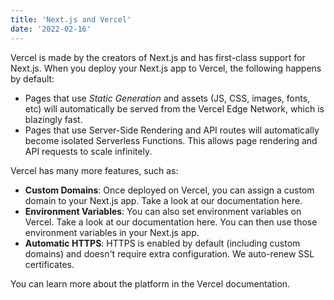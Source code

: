 ```yaml
---
title: 'Next.js and Vercel'
date: '2022-02-16'
---
```


Vercel is made by the creators of Next.js and has first-class support for Next.js. When you deploy your Next.js app to Vercel, the following happens by default:

- Pages that use _Static Generation_ and assets (JS, CSS, images, fonts, etc) will automatically be served from the Vercel Edge Network, which is blazingly fast.
- Pages that use Server-Side Rendering and API routes will automatically become isolated Serverless Functions. This allows page rendering and API requests to scale infinitely.

Vercel has many more features, such as:

- **Custom Domains**: Once deployed on Vercel, you can assign a custom domain to your Next.js app. Take a look at our documentation here.
- **Environment Variables**: You can also set environment variables on Vercel. Take a look at our documentation here. You can then use those environment variables in your Next.js app.
- **Automatic HTTPS**: HTTPS is enabled by default (including custom domains) and doesn't require extra configuration. We auto-renew SSL certificates.

You can learn more about the platform in the Vercel documentation.
